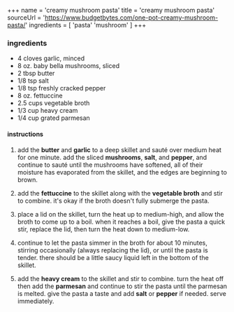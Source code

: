 +++
name = 'creamy mushroom pasta'
title = 'creamy mushroom pasta' 
sourceUrl = 'https://www.budgetbytes.com/one-pot-creamy-mushroom-pasta/'
ingredients = [
  'pasta'
  'mushroom'
]
+++

### ingredients 

- 4 cloves garlic, minced
- 8 oz. baby bella mushrooms, sliced
- 2 tbsp butter
- 1/8 tsp salt
- 1/8 tsp freshly cracked pepper
- 8 oz. fettuccine
- 2.5 cups vegetable broth
- 1/3 cup heavy cream
- 1/4 cup grated parmesan

#### instructions

1. add the **butter** and **garlic** to a deep skillet and sauté over medium heat for one minute. add the sliced **mushrooms**, **salt**, and **pepper**, and continue to sauté until the mushrooms have softened, all of their moisture has evaporated from the skillet, and the edges are beginning to brown.

2. add the **fettuccine** to the skillet along with the **vegetable broth** and stir to combine. it's okay if the broth doesn't fully submerge the pasta.

3. place a lid on the skillet, turn the heat up to medium-high, and allow the broth to come up to a boil. when it reaches a boil, give the pasta a quick stir, replace the lid, then turn the heat down to medium-low.

4. continue to let the pasta simmer in the broth for about 10 minutes, stirring occasionally (always replacing the lid), or until the pasta is tender. there should be a little saucy liquid left in the bottom of the skillet.

5. add the **heavy cream** to the skillet and stir to combine. turn the heat off then add the **parmesan** and continue to stir the pasta until the parmesan is melted. give the pasta a taste and add **salt** or **pepper** if needed. serve immediately.